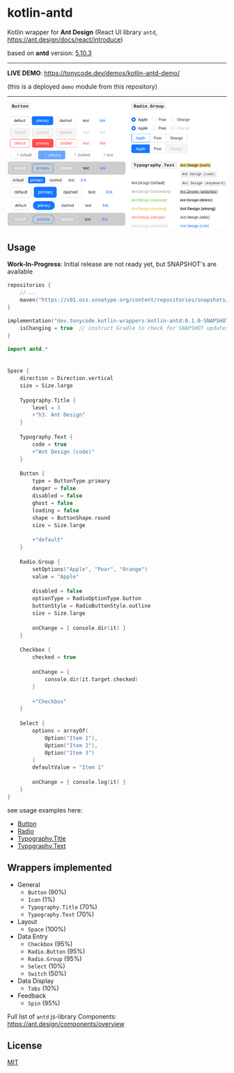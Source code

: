 kotlin-antd
===========

Kotlin wrapper for **Ant Design** (React UI library `antd`, https://ant.design/docs/react/introduce)

based on **antd** version: [5.10.3](https://github.com/ant-design/ant-design/releases/tag/5.10.3)

<hr />

**LIVE DEMO**: https://tonycode.dev/demos/kotlin-antd-demo/

(this is a deployed `demo` module from this repository)

<hr />

<img src="docs/kotlin-antd-promo.png" alt="preview" title="preview" />


## Usage

**Work-In-Progress**: Initial release are not ready yet, but SNAPSHOT's are available

```kotlin
repositories {
    //...
    maven("https://s01.oss.sonatype.org/content/repositories/snapshots/")
}
```

```kotlin
implementation("dev.tonycode.kotlin-wrappers:kotlin-antd:0.1.0-SNAPSHOT") {
    isChanging = true  // instruct Gradle to check for SNAPSHOT updates
}
```

```kotlin
import antd.*


Space {
    direction = Direction.vertical
    size = Size.large

    Typography.Title {
        level = 3
        +"h3. Ant Design"
    }

    Typography.Text {
        code = true
        +"Ant Design (code)"
    }

    Button {
        type = ButtonType.primary
        danger = false
        disabled = false
        ghost = false
        loading = false
        shape = ButtonShape.round
        size = Size.large

        +"default"
    }

    Radio.Group {
        setOptions("Apple", "Pear", "Orange")
        value = "Apple"

        disabled = false
        optionType = RadioOptionType.button
        buttonStyle = RadioButtonStyle.outline
        size = Size.large

        onChange = { console.dir(it) }
    }

    Checkbox {
        checked = true

        onChange = {
            console.dir(it.target.checked)
        }

        +"Checkbox"
    }

    Select {
        options = arrayOf(
            Option("Item 1"),
            Option("Item 2"),
            Option("Item 3")
        )
        defaultValue = "Item 1"

        onChange = { console.log(it) }
    }
}
```

see usage examples here:

- [Button](demo/src/jsMain/kotlin/dev/tonycode/kotlin_wrappers/kotlin_antd_demo/ui/screens/button/ButtonDemo.kt)
- [Radio](demo/src/jsMain/kotlin/dev/tonycode/kotlin_wrappers/kotlin_antd_demo/ui/screens/radio/RadioDemo.kt)
- [Typography.Title](demo/src/jsMain/kotlin/dev/tonycode/kotlin_wrappers/kotlin_antd_demo/ui/screens/typography/TypographyTitleDemo.kt)
- [Typography.Text](demo/src/jsMain/kotlin/dev/tonycode/kotlin_wrappers/kotlin_antd_demo/ui/screens/typography/TypographyTextDemo.kt)


## Wrappers implemented

- General
    - `Button` (90%)
    - `Icon` (1%)
    - `Typography.Title` (70%)
    - `Typography.Text` (70%)
- Layout
    - `Space` (100%)
- Data Entry
    - `Checkbox` (95%)
    - `Radio.Button` (95%)
    - `Radio.Group` (95%)
    - `Select` (10%)
    - `Switch` (50%)
- Data Display
    - `Tabs` (10%)
- Feedback
    - `Spin` (95%)

Full list of `antd` js-library Components: https://ant.design/components/overview


## License

[MIT](LICENSE)
